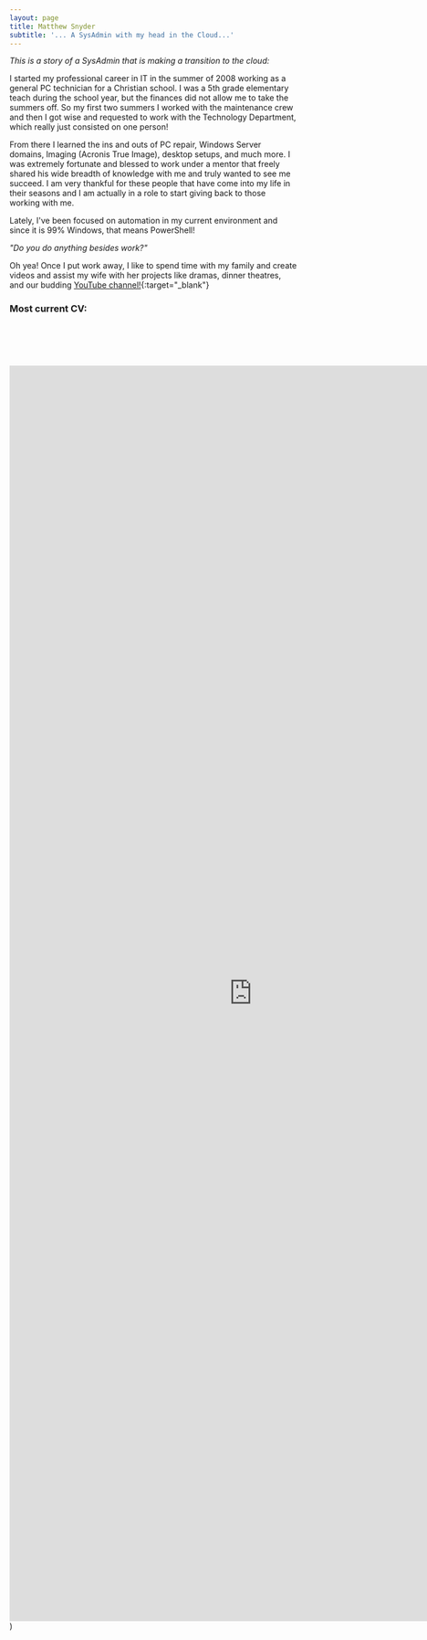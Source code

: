 ```yaml
---
layout: page
title: Matthew Snyder
subtitle: '... A SysAdmin with my head in the Cloud...'
---
```


_This is a story of a SysAdmin that is making a transition to the cloud:_

I started my professional career in IT in the summer of 2008 working as a general PC technician for a Christian school. I was a 5th grade elementary teach during the school year, but the finances did not allow me to take the summers off. So my first two summers I worked with the maintenance crew and then I got wise and requested to work with the Technology Department, which really just consisted on one person! 

From there I learned the ins and outs of PC repair, Windows Server domains, Imaging (Acronis True Image), desktop setups, and much more. I was extremely fortunate and blessed to work under a mentor that freely shared his wide breadth of knowledge with me and truly wanted to see me succeed. I am very thankful for these people that have come into my life in their seasons and I am actually in a role to start giving back to those working with me.

Lately, I've been focused on automation in my current environment and since it is 99% Windows, that means PowerShell!

_"Do you do anything besides work?"_

Oh yea! Once I put work away, I like to spend time with my family and create videos and assist my wife with her projects like dramas, dinner theatres, and our budding [YouTube channel!](https://www.youtube.com/channel/UCm4noLQPc1IgZlZMNf2uEYg){:target="_blank"}

### Most current CV:

<div style="text-align: center; margin-top: 90px;">
  <iframe src="https://geeklifenow.github.io/files/MatthewSnyder-ITResume.pdf" scrolling="no" width="850px" height="2200px" frameBorder="0"></iframe>
</div>)